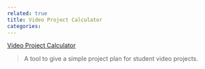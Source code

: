 ```yaml
---
related: true
title: Video Project Calculator
categories: 
---
```

[Video Project Calculator][1]

>A tool to give a simple project plan for student video projects.

[1]: http://www.lib.udel.edu/forms/proj_calc/

